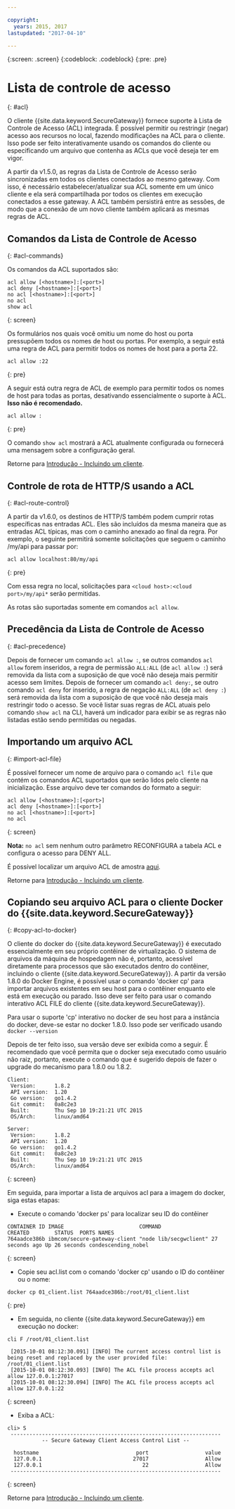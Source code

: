 ```yaml
---

copyright:
  years: 2015, 2017
lastupdated: "2017-04-10"

---
```

{:screen: .screen}
{:codeblock: .codeblock}
{:pre: .pre}

# Lista de controle de acesso
{: #acl}

O cliente {{site.data.keyword.SecureGateway}} fornece suporte à Lista de Controle de Acesso (ACL) integrada. É possível permitir ou restringir (negar) acesso aos recursos no local, fazendo modificações na ACL para o cliente.  Isso pode ser feito interativamente usando os comandos do cliente ou especificando um arquivo que contenha as ACLs que você deseja ter em vigor.

A partir da v1.5.0, as regras da Lista de Controle de Acesso serão sincronizadas em todos os clientes conectados ao mesmo gateway.  Com isso, é necessário estabelecer/atualizar sua ACL somente em um único cliente e ela será compartilhada por todos os clientes em execução conectados a esse gateway.  A ACL também persistirá entre as sessões, de modo que a conexão de um novo cliente também aplicará as mesmas regras de ACL.

## Comandos da Lista de Controle de Acesso
{: #acl-commands}

Os comandos da ACL suportados são:

```
acl allow [<hostname>]:[<port>]
acl deny [<hostname>]:[<port>]
no acl [<hostname>]:[<port>]
no acl
show acl
```
{: screen}

Os formulários nos quais você omitiu um nome do host ou porta pressupõem todos os nomes de host ou portas.  Por exemplo, a seguir está uma regra de ACL para permitir todos os nomes de host para a porta 22.

```
acl allow :22
```
{: pre}

A seguir está outra regra de ACL de exemplo para permitir todos os nomes de host para todas as portas, desativando essencialmente o suporte à ACL. <b>Isso não é recomendado.</b>

```
acl allow :
```
{: pre}

O comando `show acl` mostrará a ACL atualmente configurada ou fornecerá uma mensagem sobre a configuração geral.

Retorne para [Introdução - Incluindo um cliente](/docs/services/SecureGateway/securegateway_client.html).

## Controle de rota de HTTP/S usando a ACL
{: #acl-route-control}

A partir da v1.6.0, os destinos de HTTP/S também podem cumprir rotas específicas nas entradas ACL.  Eles são incluídos da mesma maneira que as entradas ACL típicas, mas com o caminho anexado ao final da regra. Por exemplo, o seguinte permitirá somente solicitações que seguem o caminho /my/api para passar por:

```
acl allow localhost:80/my/api
```
{: pre}

Com essa regra no local, solicitações para `<cloud host>:<cloud port>/my/api*` serão permitidas.

As rotas são suportadas somente em comandos `acl allow`.

## Precedência da Lista de Controle de Acesso
{: #acl-precedence}

Depois de fornecer um comando `acl allow :`, se outros comandos `acl allow` forem inseridos, a regra de permissão `ALL:ALL` (de `acl allow :`) será removida da lista com a suposição de que você não deseja mais permitir acesso sem limites.  Depois de fornecer um comando `acl deny:`, se outro comando `acl deny` for inserido, a regra de negação `ALL:ALL` (de `acl deny :`) será removida da lista com a suposição de que você não deseja mais restringir todo o acesso.  Se você listar suas regras de ACL atuais pelo comando `show acl` na CLI, haverá um indicador para exibir se as regras não listadas estão sendo permitidas ou negadas.

## Importando um arquivo ACL
{: #import-acl-file}

É possível fornecer um nome de arquivo para o comando `acl file` que contém os comandos ACL suportados que serão lidos pelo cliente na inicialização. Esse arquivo deve ter comandos do formato a seguir:

```
acl allow [<hostname>]:[<port>]
acl deny [<hostname>]:[<port>]
no acl [<hostname>]:[<port>]
no acl
```
{: screen}

<b>Nota:</b> `no acl` sem nenhum outro parâmetro RECONFIGURA a tabela ACL e configura o acesso para DENY ALL.

É possível localizar um arquivo ACL de amostra [aqui](/docs/services/SecureGateway/securegateway_acl-file.html).

Retorne para [Introdução - Incluindo um cliente](/docs/services/SecureGateway/securegateway_client.html).

## Copiando seu arquivo ACL para o cliente Docker do {{site.data.keyword.SecureGateway}}
{: #copy-acl-to-docker}

O cliente do docker do {{site.data.keyword.SecureGateway}} é executado essencialmente em seu próprio contêiner de virtualização.  O sistema de arquivos da máquina de hospedagem não é, portanto, acessível diretamente para processos que são executados dentro do contêiner, incluindo o cliente {{site.data.keyword.SecureGateway}}.  A partir da versão 1.8.0 do Docker Engine, é possível
usar o comando 'docker cp' para importar arquivos existentes em seu host para o contêiner enquanto ele
está em execução ou parado. Isso deve ser feito para usar o comando interativo ACL FILE do cliente
{{site.data.keyword.SecureGateway}}.

Para usar o suporte 'cp' interativo no docker de seu host para a instância do docker, deve-se estar no docker 1.8.0. Isso pode ser verificado usando `docker --version`

Depois de ter feito isso, sua versão deve ser exibida como a seguir. É recomendado que você permita que o docker seja executado como usuário não raiz, portanto, execute o comando que é sugerido depois de fazer o upgrade do mecanismo para 1.8.0 ou 1.8.2.

```
Client:
 Version:      1.8.2
 API version:  1.20
 Go version:   go1.4.2
 Git commit:   0a8c2e3
 Built:        Thu Sep 10 19:21:21 UTC 2015
 OS/Arch:      linux/amd64

Server:
 Version:      1.8.2
 API version:  1.20
 Go version:   go1.4.2
 Git commit:   0a8c2e3
 Built:        Thu Sep 10 19:21:21 UTC 2015
 OS/Arch:      linux/amd64
```
{: screen}

Em seguida, para importar a lista de arquivos acl para a imagem do docker, siga estas etapas:

- Execute o comando 'docker ps' para localizar seu ID do contêiner

```
CONTAINER ID IMAGE                        COMMAND                CREATED        STATUS  PORTS NAMES
764aadce386b ibmcom/secure-gateway-client "node lib/secgwclient" 27 seconds ago Up 26 seconds condescending_nobel
```
{: screen}

- Copie seu acl.list com o comando 'docker cp' usando o ID do contêiner ou o nome:

```
docker cp 01_client.list 764aadce386b:/root/01_client.list
```
{: pre}

- Em seguida, no cliente {{site.data.keyword.SecureGateway}} em execução no docker:

```
cli F /root/01_client.list

 [2015-10-01 08:12:30.091] [INFO] The current access control list is being reset and replaced by the user provided file: /root/01_client.list
 [2015-10-01 08:12:30.093] [INFO] The ACL file process accepts acl allow 127.0.0.1:27017
 [2015-10-01 08:12:30.094] [INFO] The ACL file process accepts acl allow 127.0.0.1:22
```
{: screen}

- Exiba a ACL:

```
cli> S
 -------------------------------------------------------------------
           -- Secure Gateway Client Access Control List --          

  hostname                               port                  value
  127.0.0.1                             27017                  Allow
  127.0.0.1                                22                  Allow
 -------------------------------------------------------------------
```
{: screen}

Retorne para [Introdução - Incluindo um cliente](/docs/services/SecureGateway/securegateway_client.html).
